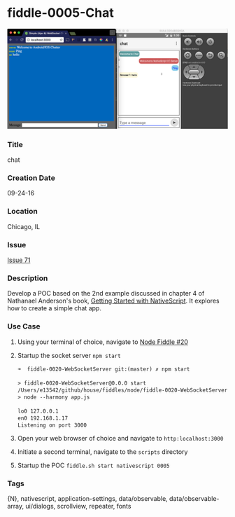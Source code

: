 fiddle-0005-Chat
======

![Screenshot](screenshot.png)


### Title

chat


### Creation Date

09-24-16


### Location

Chicago, IL


### Issue

[Issue 71](https://github.com/bradyhouse/house/issues/71)


### Description

Develop a POC based on the 2nd example discussed in chapter 4 of Nathanael Anderson's book,  [Getting Started with NativeScript](https://amzn.com/178588865X).  It explores how to create a simple chat app.


### Use Case

1.  Using your terminal of choice, navigate to [Node Fiddle #20](../node/fiddle-0020-WebSocketServer)
2.  Startup the socket server `npm start`

        ➜  fiddle-0020-WebSocketServer git:(master) ✗ npm start
        
        > fiddle-0020-WebSocketServer@0.0.0 start /Users/e13542/github/house/fiddles/node/fiddle-0020-WebSocketServer
        > node --harmony app.js
        
        lo0 127.0.0.1
        en0 192.168.1.17
        Listening on port 3000

3.  Open your web browser of choice and navigate to `http:localhost:3000`
4.  Initiate a second terminal, navigate to the `scripts` directory
5.  Startup the POC `fiddle.sh start nativescript 0005`


### Tags

{N}, nativescript, application-settings, data/observable, data/observable-array, ui/dialogs, scrollview, repeater, fonts
